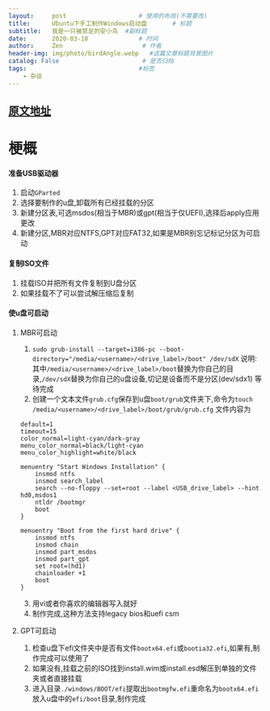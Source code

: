 ```yaml
---
layout:     post                    # 使用的布局(不需要改)
title:      Ubuntu下手工制作Windows启动盘       # 标题
subtitle:   我是一只被禁足的安小鸟  #副标题
date:       2020-03-10              # 时间
author:     Zen                      # 作者
header-img: img/photo/birdAngle.webp   #这篇文章标题背景图片
catalog: False                       # 是否归档
tags:                               #标签
    - 杂谈
---
```

[原文地址](https://www.onetransistor.eu/2014/09/make-bootable-windows-usb-from-ubuntu.html)
----
# 梗概

#### 准备USB驱动器
1. 启动`GParted`
2. 选择要制作的u盘,卸载所有已经挂载的分区
3. 新建分区表,可选msdos(相当于MBR)或gpt(相当于仅UEFI),选择后apply应用更改
4. 新建分区,MBR对应NTFS,GPT对应FAT32,如果是MBR别忘记标记分区为可启动

#### 复制ISO文件
1. 挂载ISO并把所有文件复制到U盘分区
2. 如果挂载不了可以尝试解压缩后复制

#### 使u盘可启动
1. MBR可启动
    1. `sudo grub-install --target=i386-pc --boot-directory="/media/<username>/<drive_label>/boot" /dev/sdX`
    说明: 其中`/media/<username>/<drive_label>/boot`替换为你自己的目录,`/dev/sdX`替换为你自己的u盘设备,切记是设备而不是分区(dev/sdx1)
    等待完成
    2. 创建一个文本文件`grub.cfg`保存到u盘`boot/grub`文件夹下,命令为`touch /media/<username>/<drive_label>/boot/grub/grub.cfg`
    文件内容为

    ```
    default=1  
    timeout=15
    color_normal=light-cyan/dark-gray
    menu_color_normal=black/light-cyan
    menu_color_highlight=white/black

    menuentry "Start Windows Installation" {
        insmod ntfs
        insmod search_label
        search --no-floppy --set=root --label <USB_drive_label> --hint hd0,msdos1
        ntldr /bootmgr
        boot
    }

    menuentry "Boot from the first hard drive" {
        insmod ntfs
        insmod chain
        insmod part_msdos
        insmod part_gpt
        set root=(hd1)
        chainloader +1
        boot
    }
    ```
    
    3. 用vi或者你喜欢的编辑器写入就好
    4. 制作完成,这种方法支持legacy bios和uefi csm
2. GPT可启动
    1. 检查u盘下efi文件夹中是否有文件`bootx64.efi`或`bootia32.efi`,如果有,制作完成可以使用了
    2. 如果没有,挂载之前的ISO找到install.wim或install.esd解压到单独的文件夹或者直接挂载
    3. 进入目录`./windows/BOOT/efi`提取出`bootmgfw.efi`重命名为`bootx64.efi`放入u盘中的`efi/boot`目录,制作完成
